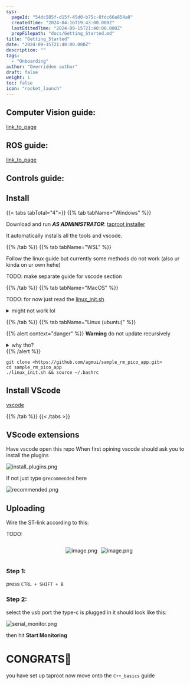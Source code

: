 ```yaml
---
sys:
  pageId: "54dc585f-d15f-45d0-b75c-8fdc66a854a8"
  createdTime: "2024-04-16T19:43:00.000Z"
  lastEditedTime: "2024-09-15T21:40:00.000Z"
  propFilepath: "docs/Getting_Started.md"
title: "Getting_Started"
date: "2024-09-15T21:40:00.000Z"
description: ""
tags:
  - "Onboarding"
author: "Overridden author"
draft: false
weight: 1
toc: false
icon: "rocket_launch"
---
```


## Computer Vision guide:

[link_to_page](86d45bc0-388b-4d26-8848-44f255f73d0e)

## ROS guide:

[link_to_page](3c76c1de-ec8f-46d6-8b0a-294005edc2d5)

## Controls guide:

## Install

{{< tabs tabTotal="4">}}
{{% tab tabName="Windows" %}}

Download and run _**AS ADMINISTRATOR**_: [taproot installer](https://github.com/Thornbots/TeachingFreshies/releases/tag/1.0)

It automatically installs all the tools and vscode.

{{% /tab %}}
{{% tab tabName="WSL" %}}

Follow the linux guide but currently some methods do not work (also ur kinda on ur own hehe)

TODO: make separate guide for vscode section

{{% /tab %}}
{{% tab tabName="MacOS" %}}

TODO: for now just read the [linux_init.sh](https://github.com/agmui/sample_rm_pico_app/blob/main/linux_init.sh)

<details>
<summary>might not work lol</summary>

`brew install libusb pkg-config`

Next install: [vscode](https://code.visualstudio.com/Download)

</details>

{{% /tab %}}
{{% tab tabName="Linux (ubuntu)" %}}

{{% alert context="danger" %}}
**Warning** do not update recursively
<details>
<summary>why tho?</summary>
There are some submodules that may go on for a while (like tinyusb) and I highly
recommend you don't need to get them.
If you want to see what submodules I update just look in `linux_init.sh`
</details>
{{% /alert %}}

```shell
git clone <https://github.com/agmui/sample_rm_pico_app.git>
cd sample_rm_pico_app
./linux_init.sh && source ~/.bashrc
```

## Install VScode

[vscode](https://code.visualstudio.com/Download)

{{% /tab %}}
{{< /tabs >}}

## VScode extensions

Have vscode open this repo
When first opining vscode should ask you to install the plugins

![install_plugins.png](https://prod-files-secure.s3.us-west-2.amazonaws.com/d518164a-d88e-44d1-a4ee-3adb3bd8bce0/89bd30f0-1825-4e77-867b-0a41ce370880/install_plugins.png?X-Amz-Algorithm=AWS4-HMAC-SHA256&X-Amz-Content-Sha256=UNSIGNED-PAYLOAD&X-Amz-Credential=ASIAZI2LB466SPGZ3MTC%2F20250207%2Fus-west-2%2Fs3%2Faws4_request&X-Amz-Date=20250207T100813Z&X-Amz-Expires=3600&X-Amz-Security-Token=IQoJb3JpZ2luX2VjEFgaCXVzLXdlc3QtMiJGMEQCIDx%2BXjQZZucsG9EjLk3Iz6z1QUXpDG%2FwblcSW83W62cKAiAf0PL85qNzqMyRWjehHRWGyaCupAS275wV4iQxyB0qaCr%2FAwhxEAAaDDYzNzQyMzE4MzgwNSIMNNBa8IAYynWzPRTDKtwDLWpIUtZzdswpkZfDdBs9a3WzuY88w%2BTDlraPBCbeqsdib%2FCEAQHlDH0dvatKU6TLfiPIK6eED4TH%2Bvfii30C%2F66u9f2wFdWhfBswsv8SjsKSOGxuSOpHKPMqERmgrD3SkYpWWECaJycjBP0ZioY0y7KCdmAYRFwmVwfWhRh88MUYwojPev7PCRrdrv8BD8uroR6I3j7jQeMk4a%2BG0POwOzlH3af%2B%2BcZs0O5DExrHFLAghZhY2Z2%2BrvJcPd1pbcSUjYkczreGbbOjiD%2F1BJC91o9FdsD%2BWx6Gz7%2BVOjYX2h57ZptTZbl788XcxyrEBc1S3D0FWuC4SgKl4O5HU5o1faHGADJPkyZE0yTIAFMu9bpZcR%2FLESsOYXymbv6rNSCqjMuaBD5Yj5Zla878zUfupNJQU7lec2rlrp1pgO9pUulNC4v7ifUXKWIbijX16P9poUdk878NfowhOMhttqCsjCQRYVF5xAOzEcyuSNvEKkaW%2B0rpRWgHMZ21Dfuv0OV1X8fQxH6VaXX3N12vnJAAMa3UIlaVf1sogyHKKc6KCbQiB3p2g1WtJ4vkvxQYjxAP2%2FhZkwI9eAP2%2BYIISn6jM7MBSuleYLl0cSYNiSB%2BeEXfkOfbbpYPP9Rw5LcwgvuWvQY6pgHkbppPfGCX3RWwGM%2BPQvPpsf2jwx%2BiMJhQhnguLLdJWzz0qEEaGODPnBPEdRGW4obmT8sR%2FsI%2FgELL%2BTEgPajwwqdm1gHXexGE1cBWm5%2FqVpYEKhH%2FkKcmBwJ%2B4t7hVEmFG%2BB3OAPdN%2B%2BvWbiQuCeN3ReAPgfYKaFBZrjsHCYkZCGPeugnTlGI64cv2ruBTz6YZ9uzPzJcI6Ipe%2BZeL5zkKeaDHzfm&X-Amz-Signature=c4d506a7ea9cf1ef64728f300119d6efe5b93b458dcb0b6c3f81258cbc43cf29&X-Amz-SignedHeaders=host&x-id=GetObject)

If not just type `@recommended` here  

![recommended.png](https://prod-files-secure.s3.us-west-2.amazonaws.com/d518164a-d88e-44d1-a4ee-3adb3bd8bce0/61e661e9-5d85-4dfc-be0d-8d2097a5e793/recommended.png?X-Amz-Algorithm=AWS4-HMAC-SHA256&X-Amz-Content-Sha256=UNSIGNED-PAYLOAD&X-Amz-Credential=ASIAZI2LB466SPGZ3MTC%2F20250207%2Fus-west-2%2Fs3%2Faws4_request&X-Amz-Date=20250207T100813Z&X-Amz-Expires=3600&X-Amz-Security-Token=IQoJb3JpZ2luX2VjEFgaCXVzLXdlc3QtMiJGMEQCIDx%2BXjQZZucsG9EjLk3Iz6z1QUXpDG%2FwblcSW83W62cKAiAf0PL85qNzqMyRWjehHRWGyaCupAS275wV4iQxyB0qaCr%2FAwhxEAAaDDYzNzQyMzE4MzgwNSIMNNBa8IAYynWzPRTDKtwDLWpIUtZzdswpkZfDdBs9a3WzuY88w%2BTDlraPBCbeqsdib%2FCEAQHlDH0dvatKU6TLfiPIK6eED4TH%2Bvfii30C%2F66u9f2wFdWhfBswsv8SjsKSOGxuSOpHKPMqERmgrD3SkYpWWECaJycjBP0ZioY0y7KCdmAYRFwmVwfWhRh88MUYwojPev7PCRrdrv8BD8uroR6I3j7jQeMk4a%2BG0POwOzlH3af%2B%2BcZs0O5DExrHFLAghZhY2Z2%2BrvJcPd1pbcSUjYkczreGbbOjiD%2F1BJC91o9FdsD%2BWx6Gz7%2BVOjYX2h57ZptTZbl788XcxyrEBc1S3D0FWuC4SgKl4O5HU5o1faHGADJPkyZE0yTIAFMu9bpZcR%2FLESsOYXymbv6rNSCqjMuaBD5Yj5Zla878zUfupNJQU7lec2rlrp1pgO9pUulNC4v7ifUXKWIbijX16P9poUdk878NfowhOMhttqCsjCQRYVF5xAOzEcyuSNvEKkaW%2B0rpRWgHMZ21Dfuv0OV1X8fQxH6VaXX3N12vnJAAMa3UIlaVf1sogyHKKc6KCbQiB3p2g1WtJ4vkvxQYjxAP2%2FhZkwI9eAP2%2BYIISn6jM7MBSuleYLl0cSYNiSB%2BeEXfkOfbbpYPP9Rw5LcwgvuWvQY6pgHkbppPfGCX3RWwGM%2BPQvPpsf2jwx%2BiMJhQhnguLLdJWzz0qEEaGODPnBPEdRGW4obmT8sR%2FsI%2FgELL%2BTEgPajwwqdm1gHXexGE1cBWm5%2FqVpYEKhH%2FkKcmBwJ%2B4t7hVEmFG%2BB3OAPdN%2B%2BvWbiQuCeN3ReAPgfYKaFBZrjsHCYkZCGPeugnTlGI64cv2ruBTz6YZ9uzPzJcI6Ipe%2BZeL5zkKeaDHzfm&X-Amz-Signature=132337e41f11e9fbcdd452bbe46a22819959ba0f14daeaf7bd7951b9920c3bda&X-Amz-SignedHeaders=host&x-id=GetObject)

## Uploading

Wire the ST-link according to this:

TODO:

<div style="display: flex;flex-direction: row; column-gap:10px; max-width: 630px;justify-content: center;">
<div>

![image.png](https://prod-files-secure.s3.us-west-2.amazonaws.com/d518164a-d88e-44d1-a4ee-3adb3bd8bce0/210ecb78-1116-4d7b-b9b7-2292f66fa2c2/image.png?X-Amz-Algorithm=AWS4-HMAC-SHA256&X-Amz-Content-Sha256=UNSIGNED-PAYLOAD&X-Amz-Credential=ASIAZI2LB4662YALX5ZH%2F20250207%2Fus-west-2%2Fs3%2Faws4_request&X-Amz-Date=20250207T100817Z&X-Amz-Expires=3600&X-Amz-Security-Token=IQoJb3JpZ2luX2VjEFgaCXVzLXdlc3QtMiJHMEUCIQDzahYLg%2BoifhvWfNY0TblRjLTQTEHjh01xXYuYOWtBJQIgEME8UWKeQf694JzByzyq1Qcgk1sfrseAZUJ%2FcaRjTHIq%2FwMIcRAAGgw2Mzc0MjMxODM4MDUiDNrkyFu9Zm2rNA9G4yrcAyuRimLCY3LLVm90I7O4QDnZWCbzzvyRxH4ZrzXxpIATkr%2BWesM8%2FZ%2B2U4KLBgUK%2BpPvEY7ANbMMqdFFp50ebX2wOXSZwgnxNs1JoC9jTa3SryvWiNSFzaEpBKy6xCosPXcrqWA%2F9uPcTgjJxIN04r%2BC6M0K1MlOfBdCPrZGI1ICgMDPmsRAKnPWaiGJhVowLMnTnjsAZ9vgFleeHMLUswUDABRpYnLViApDlDq6hlzhWJDsKKhgiC2sfoKCua5wsFghlIh%2FMM9bUt8YRAkwKMgpYb5ZigwKGt5BzVlJpK%2BsPVgEc302%2Fwvb0n4Uy5NxXkHLYaPQJb%2F%2B6c9lJDGoI6CO4qaEDhSYBSFHJupjVAhqCnwKH98eEFCTeI0ONIedlIpxokOqKjxeePyWdiQb9cZALpsbBrPWbnDtrcRSGacedprtwnmrw%2FkQbYT%2BRIediSENA00LByWKVS6TOpf8zFustJCHzJbs2nGx1tQfS9AhHo0HdVS5z75LAzpDUEqWABv1PzKjBWAfAAYnWNqeSDxKuSdzkLMwfesz7wnMQm5HuuGm7tPJQ6Go8Pfay%2FI3PGFHtOkmshaU1gLsOr4pXwBiVI6pI9QbXtCxPsz%2FJHPPfDMZuhYUPYeSPZX4MNb6lr0GOqUBJua%2FKopDp96NnKh8LVXsIFt8JH%2B0qf%2FAbv6jYO4j5iQf6Zvxq6TXP5MFB4KLV1Z4lPUfBKlxI3DWQWpenMwVCAiPONaes8WDp1x6ae2hBn9jz6QGjUOIhBLJXpRRB5KtsXlVsq4ynkP6LbfezSJiI7neSR8oPOpGsHk1a7w6Qc3E1CRsHdSRycaSDhYd%2Fmr4FMX0f7DChC7sMEYOSYE%2Br8B%2FJhae&X-Amz-Signature=abab4e544ab0f3c644197771a567328f3dc5233a8135ecbf81117fa9e5d46baf&X-Amz-SignedHeaders=host&x-id=GetObject)

</div>
<div>

![image.png](https://prod-files-secure.s3.us-west-2.amazonaws.com/d518164a-d88e-44d1-a4ee-3adb3bd8bce0/33a0fd0f-8ca6-4a86-8e09-26e95ded1fff/image.png?X-Amz-Algorithm=AWS4-HMAC-SHA256&X-Amz-Content-Sha256=UNSIGNED-PAYLOAD&X-Amz-Credential=ASIAZI2LB466WBJKFD2G%2F20250207%2Fus-west-2%2Fs3%2Faws4_request&X-Amz-Date=20250207T100817Z&X-Amz-Expires=3600&X-Amz-Security-Token=IQoJb3JpZ2luX2VjEFgaCXVzLXdlc3QtMiJHMEUCIE%2Be471oPQQpMh8KmwblyqQdhXxPWwdog%2Foun%2F3DY%2BEqAiEAvui3T2qUs0GnBN4%2FeASLRyPEI3tplnidl86A8ixrJOkq%2FwMIcRAAGgw2Mzc0MjMxODM4MDUiDLRNa%2FdbELsbK9UIrCrcA3dH3hC%2BLMupWEiddkGIv5WMOq3sI5bXxF6TTFwzQhK3moyz6pv1lVXL9Nhem%2FqW%2Fwvwv%2BUQ0WJfvc8IAL9Bi9ZX%2BtL7TGIahItFKMIT6eLLmH52I70ZZm9KmsJhWk1%2FSiVsQGo9pizT0quc35%2F7tNVGEp5yAvWiDYNc%2BadnPMxi6L%2Bj%2BDHppqcFWlsTSm5olRE8ugktt%2B0AK%2BScaeA3ktbbtPqbeEIf%2BCL6aBmtYbNzTSNk%2FdUO4fz18Owr2c%2Fn9t4XOS0RG7jqv1qYaEEoddJYcViQLBCcvzXp9Y5qJkpaeaSH9Pu4a4k2adGSvmP90cdeqyJLTZeh5TRpEuWzan3O2N0gSVGkRDK9NZYX%2BjgH07zCOeWVc%2FRJkcyb%2B4ekT%2FHOch4KbQ1WarrIVQnCbepxD09%2BcimDqyrVWuyNfgUVtYc50b5Hn81%2BOitQ8lYgaqJ1U%2FZkZpp3ez5YSehwJj23uV%2FRBDd%2F9ndYxyLaQRJIUeXOBh9PJ2EyFLHA%2B%2BhSlnZBYdOATLcVLs1vLEvzKbaQfpYrcC8U3RwcL4SeJjD%2BKR4Z4iqipLwif3GDawz78Qib%2FfPyggHv641Exst9aKctLCJZTZyqfPfrxVkHgBE5FZP4UXE76xHaTizIMOP6lr0GOqUBPnV9tNK4F2896apt0T5rU%2BActg%2FTaW%2BJlHIUm1%2F0ummVpZNQLA2ZFPP91Uy%2BONZ6KSk2FlNh47m3Ci39nIM3PLuTchQ4iaNwTVLAV36hCwYJazVGoQZs%2Bn%2BjVhjidgdVGZsQwJtVPhNp0S0oxfXGu2zzOaPAVyPtG1rYQIikn8cxsuTyU88XU%2FI9IBwBMbFnhryQIWlQuolXuJFcHsQ%2BXVtI%2BO2P&X-Amz-Signature=04d3e0292cf56697b682809c4f75c1c63eeb3574dcace78ad227c70d4fe9e4d2&X-Amz-SignedHeaders=host&x-id=GetObject)

</div>
</div>

### Step 1:

press `CTRL + SHIFT + B`

### Step 2:

select the usb port the type-c is plugged in it should look like this:

![serial_monitor.png](https://prod-files-secure.s3.us-west-2.amazonaws.com/d518164a-d88e-44d1-a4ee-3adb3bd8bce0/f03f4774-05d4-4393-b6a0-d5efb6d315ab/serial_monitor.png?X-Amz-Algorithm=AWS4-HMAC-SHA256&X-Amz-Content-Sha256=UNSIGNED-PAYLOAD&X-Amz-Credential=ASIAZI2LB466SPGZ3MTC%2F20250207%2Fus-west-2%2Fs3%2Faws4_request&X-Amz-Date=20250207T100813Z&X-Amz-Expires=3600&X-Amz-Security-Token=IQoJb3JpZ2luX2VjEFgaCXVzLXdlc3QtMiJGMEQCIDx%2BXjQZZucsG9EjLk3Iz6z1QUXpDG%2FwblcSW83W62cKAiAf0PL85qNzqMyRWjehHRWGyaCupAS275wV4iQxyB0qaCr%2FAwhxEAAaDDYzNzQyMzE4MzgwNSIMNNBa8IAYynWzPRTDKtwDLWpIUtZzdswpkZfDdBs9a3WzuY88w%2BTDlraPBCbeqsdib%2FCEAQHlDH0dvatKU6TLfiPIK6eED4TH%2Bvfii30C%2F66u9f2wFdWhfBswsv8SjsKSOGxuSOpHKPMqERmgrD3SkYpWWECaJycjBP0ZioY0y7KCdmAYRFwmVwfWhRh88MUYwojPev7PCRrdrv8BD8uroR6I3j7jQeMk4a%2BG0POwOzlH3af%2B%2BcZs0O5DExrHFLAghZhY2Z2%2BrvJcPd1pbcSUjYkczreGbbOjiD%2F1BJC91o9FdsD%2BWx6Gz7%2BVOjYX2h57ZptTZbl788XcxyrEBc1S3D0FWuC4SgKl4O5HU5o1faHGADJPkyZE0yTIAFMu9bpZcR%2FLESsOYXymbv6rNSCqjMuaBD5Yj5Zla878zUfupNJQU7lec2rlrp1pgO9pUulNC4v7ifUXKWIbijX16P9poUdk878NfowhOMhttqCsjCQRYVF5xAOzEcyuSNvEKkaW%2B0rpRWgHMZ21Dfuv0OV1X8fQxH6VaXX3N12vnJAAMa3UIlaVf1sogyHKKc6KCbQiB3p2g1WtJ4vkvxQYjxAP2%2FhZkwI9eAP2%2BYIISn6jM7MBSuleYLl0cSYNiSB%2BeEXfkOfbbpYPP9Rw5LcwgvuWvQY6pgHkbppPfGCX3RWwGM%2BPQvPpsf2jwx%2BiMJhQhnguLLdJWzz0qEEaGODPnBPEdRGW4obmT8sR%2FsI%2FgELL%2BTEgPajwwqdm1gHXexGE1cBWm5%2FqVpYEKhH%2FkKcmBwJ%2B4t7hVEmFG%2BB3OAPdN%2B%2BvWbiQuCeN3ReAPgfYKaFBZrjsHCYkZCGPeugnTlGI64cv2ruBTz6YZ9uzPzJcI6Ipe%2BZeL5zkKeaDHzfm&X-Amz-Signature=0d0612ad082a4d00e02a564c311517467acfdde5f6e7f31ebef0cc85c4d4b180&X-Amz-SignedHeaders=host&x-id=GetObject)

then hit **Start Monitoring**

# CONGRATS🎉

you have set up taproot now move onto the `C++_basics` guide
